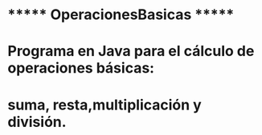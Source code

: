 # ***** OperacionesBasicas *****

# Programa en Java para el cálculo de operaciones básicas:
# suma, resta,multiplicación y división.
